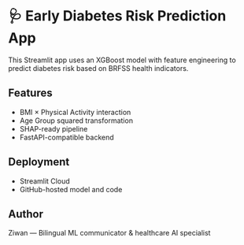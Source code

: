 # 🩺 Early Diabetes Risk Prediction App

This Streamlit app uses an XGBoost model with feature engineering to predict diabetes risk based on BRFSS health indicators.

## Features
- BMI × Physical Activity interaction
- Age Group squared transformation
- SHAP-ready pipeline
- FastAPI-compatible backend

## Deployment
- Streamlit Cloud
- GitHub-hosted model and code

## Author
Ziwan — Bilingual ML communicator & healthcare AI specialist
